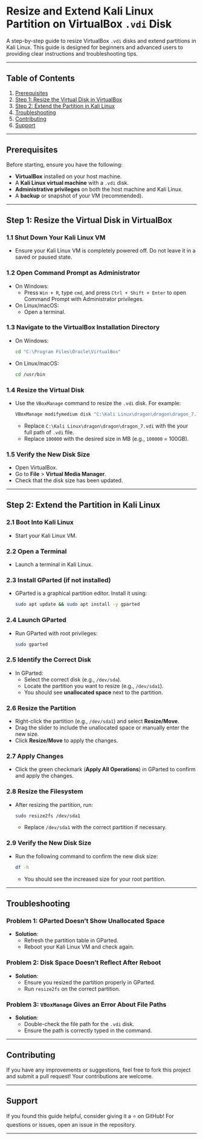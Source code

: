 # Resize and Extend Kali Linux Partition on VirtualBox `.vdi` Disk

A step-by-step guide to resize VirtualBox `.vdi` disks and extend partitions in Kali Linux. This guide is designed for beginners and advanced users to providing clear instructions and troubleshooting tips.

---

## Table of Contents
1. [Prerequisites](#prerequisites)
2. [Step 1: Resize the Virtual Disk in VirtualBox](#step-1-resize-the-virtual-disk-in-virtualbox)
3. [Step 2: Extend the Partition in Kali Linux](#step-2-extend-the-partition-in-kali-linux)
4. [Troubleshooting](#troubleshooting)
5. [Contributing](#contributing)
6. [Support](#support)

---

## Prerequisites
Before starting, ensure you have the following:
- **VirtualBox** installed on your host machine.
- A **Kali Linux virtual machine** with a `.vdi` disk.
- **Administrative privileges** on both the host machine and Kali Linux.
- A **backup** or snapshot of your VM (recommended).

---

## Step 1: Resize the Virtual Disk in VirtualBox

### 1.1 Shut Down Your Kali Linux VM
- Ensure your Kali Linux VM is completely powered off. Do not leave it in a saved or paused state.

### 1.2 Open Command Prompt as Administrator
- On Windows:
  - Press `Win + R`, type `cmd`, and press `Ctrl + Shift + Enter` to open Command Prompt with Administrator privileges.
- On Linux/macOS:
  - Open a terminal.

### 1.3 Navigate to the VirtualBox Installation Directory
- On Windows:
  ```bash
  cd "C:\Program Files\Oracle\VirtualBox"
  ```
- On Linux/macOS:
  ```bash
  cd /usr/bin
  ```

### 1.4 Resize the Virtual Disk
- Use the `VBoxManage` command to resize the `.vdi` disk. For example:
  ```bash
  VBoxManage modifymedium disk "C:\Kali Linux\dragon\dragon\dragon_7.vdi" --resize 100000
  ```
  - Replace `C:\Kali Linux\dragon\dragon\dragon_7.vdi` with the your full path of `.vdi` file.
  - Replace `100000` with the desired size in MB (e.g., `100000` = 100GB).

### 1.5 Verify the New Disk Size
- Open VirtualBox.
- Go to **File** > **Virtual Media Manager**.
- Check that the disk size has been updated.

---

## Step 2: Extend the Partition in Kali Linux

### 2.1 Boot Into Kali Linux
- Start your Kali Linux VM.

### 2.2 Open a Terminal
- Launch a terminal in Kali Linux.

### 2.3 Install GParted (if not installed)
- GParted is a graphical partition editor. Install it using:
  ```bash
  sudo apt update && sudo apt install -y gparted
  ```

### 2.4 Launch GParted
- Run GParted with root privileges:
  ```bash
  sudo gparted
  ```

### 2.5 Identify the Correct Disk
- In GParted:
  - Select the correct disk (e.g., `/dev/sda`).
  - Locate the partition you want to resize (e.g., `/dev/sda1`).
  - You should see **unallocated space** next to the partition.

### 2.6 Resize the Partition
- Right-click the partition (e.g., `/dev/sda1`) and select **Resize/Move**.
- Drag the slider to include the unallocated space or manually enter the new size.
- Click **Resize/Move** to apply the changes.

### 2.7 Apply Changes
- Click the green checkmark (**Apply All Operations**) in GParted to confirm and apply the changes.

### 2.8 Resize the Filesystem
- After resizing the partition, run:
  ```bash
  sudo resize2fs /dev/sda1
  ```
  - Replace `/dev/sda1` with the correct partition if necessary.

### 2.9 Verify the New Disk Size
- Run the following command to confirm the new disk size:
  ```bash
  df -h
  ```
  - You should see the increased size for your root partition.

---

## Troubleshooting
### Problem 1: GParted Doesn’t Show Unallocated Space
- **Solution**:
  - Refresh the partition table in GParted.
  - Reboot your Kali Linux VM and check again.

### Problem 2: Disk Space Doesn’t Reflect After Reboot
- **Solution**:
  - Ensure you resized the partition properly in GParted.
  - Run `resize2fs` on the correct partition.

### Problem 3: `VBoxManage` Gives an Error About File Paths
- **Solution**:
  - Double-check the file path for the `.vdi` disk.
  - Ensure the path is correctly typed in the command.

---

## Contributing
If you have any improvements or suggestions, feel free to fork this project and submit a pull request! Your contributions are welcome.

---

## Support
If you found this guide helpful, consider giving it a ⭐ on GitHub! For questions or issues, open an issue in the repository.

---
